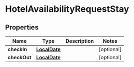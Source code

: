 # HotelAvailabilityRequestStay

## Properties
Name | Type | Description | Notes
------------ | ------------- | ------------- | -------------
**checkIn** | [**LocalDate**](LocalDate.md) |  |  [optional]
**checkOut** | [**LocalDate**](LocalDate.md) |  |  [optional]
